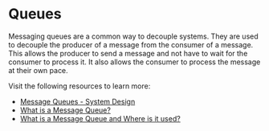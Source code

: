 # Queues

Messaging queues are a common way to decouple systems. They are used to decouple the producer of a message from the consumer of a message. This allows the producer to send a message and not have to wait for the consumer to process it. It also allows the consumer to process the message at their own pace.

Visit the following resources to learn more:

- [Message Queues - System Design](https://dev.to/karanpratapsingh/system-design-the-complete-course-10fo#message-queues)
- [What is a Message Queue?](https://www.youtube.com/watch?v=xErwDaOc-Gs)
- [What is a Message Queue and Where is it used?](https://www.youtube.com/watch?v=oUJbuFMyBDk)
